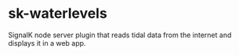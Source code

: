 # sk-waterlevels
SignalK node server plugin that reads tidal data from the internet and displays it in a web app.
